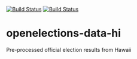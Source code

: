 [![Build Status](https://github.com/openelections/openelections-data-hi/actions/workflows/data_tests.yml/badge.svg?branch=master)](https://github.com/openelections/openelections-data-hi/actions)
[![Build Status](https://github.com/openelections/openelections-data-hi/actions/workflows/format_tests.yml/badge.svg?branch=master)](https://github.com/openelections/openelections-data-hi/actions)

# openelections-data-hi
Pre-processed official election results from Hawaii
